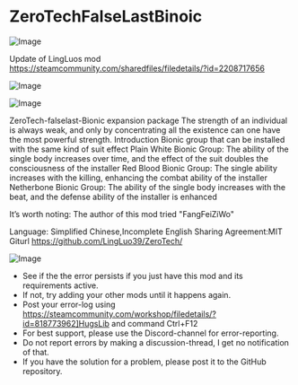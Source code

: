 # ZeroTechFalseLastBinoic

![Image](https://i.imgur.com/buuPQel.png)

Update of LingLuos mod
https://steamcommunity.com/sharedfiles/filedetails/?id=2208717656

![Image](https://i.imgur.com/pufA0kM.png)

	
![Image](https://i.imgur.com/Z4GOv8H.png)

ZeroTech-falselast-Bionic expansion package
The strength of an individual is always weak, and only by concentrating all the existence can one have the most powerful strength.
Introduction
    Bionic group that can be installed with the same kind of suit effect
    Plain White Bionic Group: The ability of the single body increases over time, and the effect of the suit doubles the consciousness of the installer
    Red Blood Bionic Group: The single ability increases with the killing, enhancing the combat ability of the installer
Netherbone Bionic Group: The ability of the single body increases with the beat, and the defense ability of the installer is enhanced
	
It’s worth noting: The author of this mod tried "FangFeiZiWo"

Language: Simplified Chinese,Incomplete English
Sharing Agreement:MIT
Giturl https://github.com/LingLuo39/ZeroTech/

![Image](https://i.imgur.com/PwoNOj4.png)



-  See if the the error persists if you just have this mod and its requirements active.
-  If not, try adding your other mods until it happens again.
-  Post your error-log using https://steamcommunity.com/workshop/filedetails/?id=818773962]HugsLib and command Ctrl+F12
-  For best support, please use the Discord-channel for error-reporting.
-  Do not report errors by making a discussion-thread, I get no notification of that.
-  If you have the solution for a problem, please post it to the GitHub repository.



